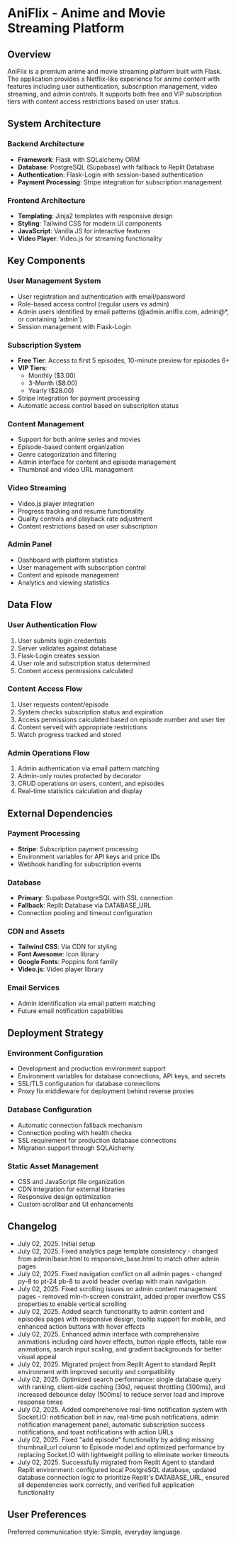 # AniFlix - Anime and Movie Streaming Platform

## Overview
AniFlix is a premium anime and movie streaming platform built with Flask. The application provides a Netflix-like experience for anime content with features including user authentication, subscription management, video streaming, and admin controls. It supports both free and VIP subscription tiers with content access restrictions based on user status.

## System Architecture

### Backend Architecture
- **Framework**: Flask with SQLalchemy ORM
- **Database**: PostgreSQL (Supabase) with fallback to Replit Database
- **Authentication**: Flask-Login with session-based authentication
- **Payment Processing**: Stripe integration for subscription management

### Frontend Architecture
- **Templating**: Jinja2 templates with responsive design
- **Styling**: Tailwind CSS for modern UI components
- **JavaScript**: Vanilla JS for interactive features
- **Video Player**: Video.js for streaming functionality

## Key Components

### User Management System
- User registration and authentication with email/password
- Role-based access control (regular users vs admin)
- Admin users identified by email patterns (@admin.aniflix.com, admin@*, or containing 'admin')
- Session management with Flask-Login

### Subscription System
- **Free Tier**: Access to first 5 episodes, 10-minute preview for episodes 6+
- **VIP Tiers**: 
  - Monthly ($3.00)
  - 3-Month ($8.00) 
  - Yearly ($28.00)
- Stripe integration for payment processing
- Automatic access control based on subscription status

### Content Management
- Support for both anime series and movies
- Episode-based content organization
- Genre categorization and filtering
- Admin interface for content and episode management
- Thumbnail and video URL management

### Video Streaming
- Video.js player integration
- Progress tracking and resume functionality
- Quality controls and playback rate adjustment
- Content restrictions based on user subscription

### Admin Panel
- Dashboard with platform statistics
- User management with subscription control
- Content and episode management
- Analytics and viewing statistics

## Data Flow

### User Authentication Flow
1. User submits login credentials
2. Server validates against database
3. Flask-Login creates session
4. User role and subscription status determined
5. Content access permissions calculated

### Content Access Flow
1. User requests content/episode
2. System checks subscription status and expiration
3. Access permissions calculated based on episode number and user tier
4. Content served with appropriate restrictions
5. Watch progress tracked and stored

### Admin Operations Flow
1. Admin authentication via email pattern matching
2. Admin-only routes protected by decorator
3. CRUD operations on users, content, and episodes
4. Real-time statistics calculation and display

## External Dependencies

### Payment Processing
- **Stripe**: Subscription payment processing
- Environment variables for API keys and price IDs
- Webhook handling for subscription events

### Database
- **Primary**: Supabase PostgreSQL with SSL connection
- **Fallback**: Replit Database via DATABASE_URL
- Connection pooling and timeout configuration

### CDN and Assets
- **Tailwind CSS**: Via CDN for styling
- **Font Awesome**: Icon library
- **Google Fonts**: Poppins font family
- **Video.js**: Video player library

### Email Services
- Admin identification via email pattern matching
- Future email notification capabilities

## Deployment Strategy

### Environment Configuration
- Development and production environment support
- Environment variables for database connections, API keys, and secrets
- SSL/TLS configuration for database connections
- Proxy fix middleware for deployment behind reverse proxies

### Database Configuration
- Automatic connection fallback mechanism
- Connection pooling with health checks
- SSL requirement for production database connections
- Migration support through SQLAlchemy

### Static Asset Management
- CSS and JavaScript file organization
- CDN integration for external libraries
- Responsive design optimization
- Custom scrollbar and UI enhancements

## Changelog
- July 02, 2025. Initial setup
- July 02, 2025. Fixed analytics page template consistency - changed from admin/base.html to responsive_base.html to match other admin pages
- July 02, 2025. Fixed navigation conflict on all admin pages - changed py-8 to pt-24 pb-8 to avoid header overlap with main navigation
- July 02, 2025. Fixed scrolling issues on admin content management pages - removed min-h-screen constraint, added proper overflow CSS properties to enable vertical scrolling
- July 02, 2025. Added search functionality to admin content and episodes pages with responsive design, tooltip support for mobile, and enhanced action buttons with hover effects
- July 02, 2025. Enhanced admin interface with comprehensive animations including card hover effects, button ripple effects, table row animations, search input scaling, and gradient backgrounds for better visual appeal
- July 02, 2025. Migrated project from Replit Agent to standard Replit environment with improved security and compatibility
- July 02, 2025. Optimized search performance: single database query with ranking, client-side caching (30s), request throttling (300ms), and increased debounce delay (500ms) to reduce server load and improve response times
- July 02, 2025. Added comprehensive real-time notification system with Socket.IO: notification bell in nav, real-time push notifications, admin notification management panel, automatic subscription success notifications, and toast notifications with action URLs
- July 02, 2025. Fixed "add episode" functionality by adding missing thumbnail_url column to Episode model and optimized performance by replacing Socket.IO with lightweight polling to eliminate worker timeouts
- July 02, 2025. Successfully migrated from Replit Agent to standard Replit environment: configured local PostgreSQL database, updated database connection logic to prioritize Replit's DATABASE_URL, ensured all dependencies work correctly, and verified full application functionality

## User Preferences
Preferred communication style: Simple, everyday language.